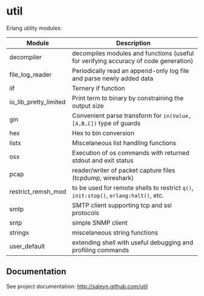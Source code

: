 util
====

Erlang utility modules:

| Module                | Description                                                                          |
| --------------------- | ------------------------------------------------------------------------------------ |
| decompiler            | decompiles modules and functions (useful for verifying accuracy of code generation)  |
| file_log_reader       | Periodically read an append-only log file and parse newly added data                 |
| iif                   | Ternery if function                                                                  |
| io_lib_pretty_limited | Print term to binary by constraining the output size                                 |
| gin                   | Convenient parse transform for `in(Value, [A,B,C])` type of guards                   |
| hex                   | Hex to bin conversion                                                                |
| listx                 | Miscelaneous list handling functions                                                 |
| osx                   | Execution of os commands with returned stdout and exit status                        |
| pcap                  | reader/writer of packet capture files (tcpdump, wireshark)                           |
| restrict_remsh_mod    | to be used for remote shells to restrict `q()`, `init:stop()`, `erlang:halt()`, etc. |
| smtp                  | SMTP client supporting tcp and ssl protocols                                         |
| sntp                  | simple SNMP client                                                                   |
| stringx               | miscelaneous string functions                                                        |
| user_default          | extending shell with useful debugging and profiling commands                         |

Documentation
-------------

See project documentation: http://saleyn.github.com/util
